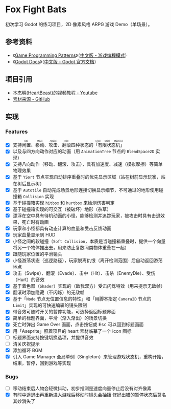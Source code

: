 # Fox Fight Bats

初次学习 Godot 的练习项目，2D 像素风格 ARPG 游戏 Demo（单场景）。

## 参考资料

- 《[Game Programming Patterns](http://gameprogrammingpatterns.com/)》（[中文版 - 游戏编程模式](https://gpp.tkchu.me/)）
- 《[Godot Docs](https://docs.godotengine.org/)》（[中文版 - Godot 官方文档](http://godot.pro/doc/index.html)）

## 项目引用

- [本杰明\(HeartBeast\)的视频教程 - Youtube](https://youtu.be/mAbG8Oi-SvQ)
- [素材来源 - GitHub](https://github.com/uheartbeast/youtube-tutorials)

## 实现

### Features

- [x] 支持<ruby><rb>闲置</rb><rp>（</rp><rt>Idle</rt><rp>）</rp></ruby>、<ruby><rb>移动</rb><rp>（</rp><rt>Move</rt><rp>）</rp></ruby>、<ruby><rb>攻击</rb><rp>（</rp><rt>Attack</rt><rp>）</rp></ruby>、<ruby><rb>翻滚</rb><rp>（</rp><rt>Roll</rt><rp>）</rp></ruby>四种状态的<ruby><rb>「有限状态机」</rb><rp>（</rp><rt>Finite State Machine</rt><rp>）</rp></ruby>
- [x] 以及与四方向动作对应的动画（用 `AnimationTree` 节点的 `BlendSpace2D` 实现）
- [x] 支持八向动作（移动、翻滚、攻击），具有加速度、减速（模拟摩擦）等简单物理效果
- [x] 基于 `YSort` 节点实现自动排序重叠时的优先显示区域（站在树前显示玩家，站在树后显示树）
- [x] 基于 `Autotile` 自动完成场景地形连接切换显示细节，不可通过的地形使用碰撞箱 `Collision` 实现
- [x] 基于碰撞箱实现 `hitbox` 和 `hurtbox` 来检测伤害判定
- [x] 基于碰撞箱实现的可交互（被破坏）地形（杂草）
- [x] 漂浮在空中具有待机动画的小怪，能够检测并追踪玩家，被攻击时具有击退效果，死亡时有动画
- [x] 玩家和小怪都具有动态计算的血量和受击反馈动画
- [x] 玩家血量显示到 HUD
- [x] 小怪之间的软碰撞（`Soft Collision`，本质是当碰撞箱重叠时，提供一个向量将另一个物体推出去，用来防止复数同类物体重叠在一起）
- [x] 跟随玩家位置的平滑镜头
- [x] 小怪游荡状态（巡逻路径），玩家脱离仇恨（离开检测范围）后自动返回游荡地点
- [x] 攻击（Swipe）、翻滚（Evade）、击中（Hit）、击杀（EnemyDie）、受伤（Hurt）的音效
- [x] 基于着色器（`Shader`）实现的（敌我双方）受击闪烁特效（用来提示无敌帧）
- [x] 翻滚时添加隐藏（不闪烁）的无敌帧
- [x] 基于「`Node` 节点无位置信息的特性」和「用脚本指定 `Camera2D` 节点的 `Limit`」实现的可快速编辑的镜头限制
- [x] 带音效可随时开关的暂停功能，可选择返回标题界面
- [x] 简单的标题界面，平滑（渐入渐出）的场景切换
- [x] 死亡时弹出 Game Over 画面，点击按钮或 <kbd>Esc</kbd> 可以回到标题画面
- [x] 用「Aseprite」照着项目的 heart 素材临摹了一个 icon 图标
- [ ] 标题界面支持按键切换选项，并提供音效
- [ ] 清关庆祝提示
- [x] 添加循环 BGM
- [x] 引入 Game Manager 全局单例（Singleton）来管理游戏状态机，重构开始，结束，暂停，回到游戏等实现

### Bugs

- [ ] 移动结束后人物会轻微抖动，初步推测是速度向量停止后没有对齐像素
- [x] ~~有时中途退出再重新进入游戏后移动时镜头会抽搐~~ 修好出错的暂停状态后莫名其妙消失了
